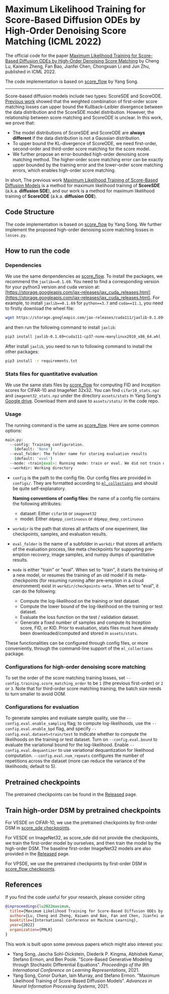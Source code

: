 # Maximum Likelihood Training for Score-Based Diffusion ODEs by High-Order Denoising Score Matching (ICML 2022)

The official code for the paper [Maximum Likelihood Training for Score-Based Diffusion ODEs by High-Order Denoising Score Matching](https://arxiv.org/abs/2206.08265) by Cheng Lu, Kaiwen Zheng, Fan Bao, Jianfei Chen, Chongxuan Li and Jun Zhu, published in ICML 2022.

The code implementation is based on [score_flow](https://github.com/yang-song/score_flow) by Yang Song.

--------------------

Score-based diffusion models include two types: ScoreSDE and ScoreODE. [Previous work](https://arxiv.org/abs/2101.09258) showed that the weighted combination of first-order score matching losses can upper bound the Kullback–Leibler divergence between the data distribution and the ScoreSDE model distribution. However, the relationship between score matching and ScoreODE is unclear. In this work, we prove that:

- The model distributions of ScoreSDE and ScoreODE are **always different** if the data distribution is not a Gaussian distribution.
- To upper bound the KL-divergence of ScoreODE, we need first-order, second-order and third-order score matching for the score model.
- We further propose an error-bounded high-order denoising score matching method. The higher-order score matching error can be exactly upper bounded by the training error and the lower-order score matching errors, which enables  high-order score matching.

In short, The previous work [Maximum Likelihood Training of Score-Based Diffusion Models](https://arxiv.org/abs/2101.09258) is a method for maximum likelihood training of **ScoreSDE** (a.k.a. **diffusion SDE**), and our work is a method for maximum likelihood training of **ScoreODE** (a.k.a. **diffusion ODE**). 
 
## Code Structure
The code implementation is based on [score_flow](https://github.com/yang-song/score_flow) by Yang Song. We further implement the proposed high-order denoising score matching losses in `losses.py`.

## How to run the code

### Dependencies

We use the same denpendencies as [score_flow](https://github.com/yang-song/score_flow). To install the packages, we recommend the ``jaxlib==0.1.69``. You need to find a corresponding version for your python3 version and cuda version at: [https://storage.googleapis.com/jax-releases/jax_cuda_releases.html](https://storage.googleapis.com/jax-releases/jax_cuda_releases.html). For example, to install ``jaxlib==0.1.69`` for `python==3.7` and `cuda==11.1`, you need to firstly download the wheel file:
```sh
wget https://storage.googleapis.com/jax-releases/cuda111/jaxlib-0.1.69+cuda111-cp37-none-manylinux2010_x86_64.whl
```
and then run the following command to install `jaxlib`:
```sh
pip3 install jaxlib-0.1.69+cuda111-cp37-none-manylinux2010_x86_64.whl
```
After install `jaxlib`, you need to run to following command to install the other packages:
```sh
pip3 install -r requirements.txt
```

### Stats files for quantitative evaluation

We use the same stats files by [score_flow](https://github.com/yang-song/score_flow) for computing FID and Inception scores for CIFAR-10 and ImageNet 32x32. You can find `cifar10_stats.npz` and `imagenet32_stats.npz` under the directory `assets/stats` in Yang Song's [Google drive](https://drive.google.com/drive/folders/1gbDrVrFVSupFMRoK7HZo8aFgPvOtpmqB?usp=sharing). Download them and save to `assets/stats/` in the code repo.

### Usage
The running command is the same as [score_flow](https://github.com/yang-song/score_flow). Here are some common options:

```sh
main.py:
  --config: Training configuration.
    (default: 'None')
  --eval_folder: The folder name for storing evaluation results
    (default: 'eval')
  --mode: <train|eval>: Running mode: train or eval. We did not train our model by further variational dequantizations.
  --workdir: Working directory
```

* `config` is the path to the config file. Our config files are provided in `configs/`. They are formatted according to [`ml_collections`](https://github.com/google/ml_collections) and should be quite self-explanatory.

  **Naming conventions of config files**: the name of a config file contains the following attributes:

  * dataset: Either `cifar10` or `imagenet32`
  * model: Either `ddpmpp_continuous` or `ddpmpp_deep_continuous`

*  `workdir` is the path that stores all artifacts of one experiment, like checkpoints, samples, and evaluation results.

* `eval_folder` is the name of a subfolder in `workdir` that stores all artifacts of the evaluation process, like meta checkpoints for supporting pre-emption recovery, image samples, and numpy dumps of quantitative results.

* `mode` is either "train" or "eval". When set to "train", it starts the training of a new model, or resumes the training of an old model if its meta-checkpoints (for resuming running after pre-emption in a cloud environment) exist in `workdir/checkpoints-meta` . When set to "eval", it can do the following:

  * Compute the log-likelihood on the training or test dataset.
  * Compute the lower bound of the log-likelihood on the training or test dataset.
  * Evaluate the loss function on the test / validation dataset.  
  * Generate a fixed number of samples and compute its Inception score, FID, or KID. Prior to evaluation, stats files must have already been downloaded/computed and stored in `assets/stats`.
	
These functionalities can be configured through config files, or more conveniently, through the command-line support of the `ml_collections` package. 

### Configurations for high-order denoising score matching
To set the order of the score matching training losses, set `--config.training.score_matching_order` to be `1` (the previous first-order) or `2` or `3`. Note that for third-order score matching training, the batch size needs to turn smaller to avoid OOM.

### Configurations for evaluation
To generate samples and evaluate sample quality, use the  `--config.eval.enable_sampling` flag; to compute log-likelihoods, use the `--config.eval.enable_bpd` flag, and specify `--config.eval.dataset=train/test` to indicate whether to compute the likelihoods on the training or test dataset. Turn on `--config.eval.bound` to evaluate the variational bound for the log-likelihood. Enable `--config.eval.dequantizer` to use variational dequantization for likelihood computation. `--config.eval.num_repeats` configures the number of repetitions across the dataset (more can reduce the variance of the likelihoods; default to 5).

## Pretrained checkpoints
The pretrained checkpoints can be found in the [Released](https://github.com/LuChengTHU/mle_score_ode/releases) page.

## Train high-order DSM by pretrained checkpoints
For VESDE on CIFAR-10, we use the pretrained checkpoints by first-order DSM in [score_sde checkpoints](https://drive.google.com/drive/folders/1RAG8qpOTURkrqXKwdAR1d6cU9rwoQYnH?usp=sharing).

For VESDE on ImageNet32, as score_sde did not provide the checkpoints, we train the first-order model by ourselves, and then train the model by the high-order DSM. The baseline first-order ImageNet32 models are also provided in the [Released](https://github.com/LuChengTHU/mle_score_ode/releases) page.

For VPSDE, we use the pretrained checkpoints by first-order DSM in [score_flow checkpoints](https://drive.google.com/drive/folders/1gbDrVrFVSupFMRoK7HZo8aFgPvOtpmqB?usp=sharing).

## References

If you find the code useful for your research, please consider citing
```bib
@inproceedings{lu2022maximum,
  title={Maximum Likelihood Training for Score-Based Diffusion ODEs by High-Order Denoising Score Matching},
  author={Lu, Cheng and Zheng, Kaiwen and Bao, Fan and Chen, Jianfei and Li, Chongxuan and Zhu, Jun},
  booktitle={International Conference on Machine Learning},
  year={2022}
  organization={PMLR}
}
```

This work is built upon some previous papers which might also interest you:

* Yang Song, Jascha Sohl-Dickstein, Diederik P. Kingma, Abhishek Kumar, Stefano Ermon, and Ben Poole. "Score-Based Generative Modeling through Stochastic Differential Equations". *Proceedings of the 9th International Conference on Learning Representations*, 2021.
* Yang Song, Conor Durkan, Iain Murray, and Stefano Ermon. "Maximum Likelihood Training of Score-Based Diffusion Models". *Advances in Neural Information Processing Systems*, 2021.
